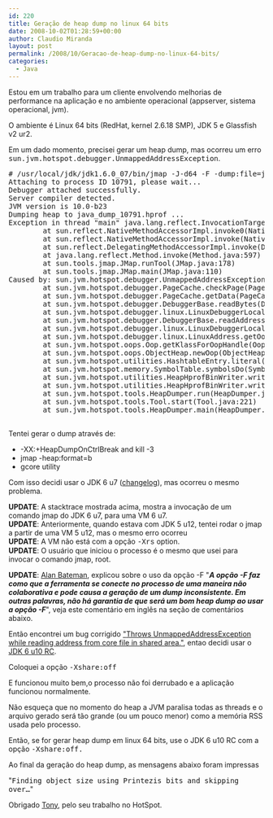 ```yaml
---
id: 220
title: Geração de heap dump no linux 64 bits
date: 2008-10-02T01:28:59+00:00
author: Claudio Miranda
layout: post
permalink: /2008/10/Geracao-de-heap-dump-no-linux-64-bits/
categories:
  - Java
---
```

Estou em um trabalho para um cliente envolvendo melhorias de performance na aplicação e no ambiente operacional (appserver, sistema operacional, jvm).

O ambiente é Linux 64 bits (RedHat, kernel 2.6.18 SMP), JDK 5 e Glassfish v2 ur2.

Em um dado momento, precisei gerar um heap dump, mas ocorreu um erro&nbsp; <font face="monospace">sun.jvm.hotspot.debugger.UnmappedAddressException</font>. 

<pre># /usr/local/jdk/jdk1.6.0_07/bin/jmap -J-d64 -F -dump:file=java_dump_10791.hprof  10791
Attaching to process ID 10791, please wait...
Debugger attached successfully.
Server compiler detected.
JVM version is 10.0-b23
Dumping heap to java_dump_10791.hprof ...
Exception in thread "main" java.lang.reflect.InvocationTargetException
        at sun.reflect.NativeMethodAccessorImpl.invoke0(Native Method)
        at sun.reflect.NativeMethodAccessorImpl.invoke(NativeMethodAccessorImpl.java:39)
        at sun.reflect.DelegatingMethodAccessorImpl.invoke(DelegatingMethodAccessorImpl.java:25)
        at java.lang.reflect.Method.invoke(Method.java:597)
        at sun.tools.jmap.JMap.runTool(JMap.java:178)
        at sun.tools.jmap.JMap.main(JMap.java:110)
Caused by: sun.jvm.hotspot.debugger.UnmappedAddressException
        at sun.jvm.hotspot.debugger.PageCache.checkPage(PageCache.java:208)
        at sun.jvm.hotspot.debugger.PageCache.getData(PageCache.java:63)
        at sun.jvm.hotspot.debugger.DebuggerBase.readBytes(DebuggerBase.java:205)
        at sun.jvm.hotspot.debugger.linux.LinuxDebuggerLocal.readCInteger(LinuxDebuggerLocal.java:471)
        at sun.jvm.hotspot.debugger.DebuggerBase.readAddressValue(DebuggerBase.java:442)
        at sun.jvm.hotspot.debugger.linux.LinuxDebuggerLocal.readOopHandle(LinuxDebuggerLocal.java:431)
        at sun.jvm.hotspot.debugger.linux.LinuxAddress.getOopHandleAt(LinuxAddress.java:115)
        at sun.jvm.hotspot.oops.Oop.getKlassForOopHandle(Oop.java:222)
        at sun.jvm.hotspot.oops.ObjectHeap.newOop(ObjectHeap.java:348)
        at sun.jvm.hotspot.utilities.HashtableEntry.literal(HashtableEntry.java:53)
        at sun.jvm.hotspot.memory.SymbolTable.symbolsDo(SymbolTable.java:106)
        at sun.jvm.hotspot.utilities.HeapHprofBinWriter.writeSymbols(HeapHprofBinWriter.java:830)
        at sun.jvm.hotspot.utilities.HeapHprofBinWriter.write(HeapHprofBinWriter.java:396)
        at sun.jvm.hotspot.tools.HeapDumper.run(HeapDumper.java:56)
        at sun.jvm.hotspot.tools.Tool.start(Tool.java:221)
        at sun.jvm.hotspot.tools.HeapDumper.main(HeapDumper.java:77)

</pre>

Tentei gerar o dump através de:

  * -XX:+HeapDumpOnCtrlBreak and kill -3
  * jmap -heap:format=b
  * gcore utility

Com isso decidi usar o JDK 6 u7 ([changelog](http://dlc-cdn-rd.sun.com/c1/jdk6/6u10/promoted/b32/changes/JDK6u10.list.html?e=1222914889&h=690498eeec8731f49945b4c6b8ddcbd7)), mas ocorreu o mesmo problema.

**UPDATE**: A stacktrace mostrada acima, mostra a invocação de um comando jmap do JDK 6 u7, para uma VM 6 u7.   
**UPDATE**: Anteriormente, quando estava com JDK 5 u12, tentei rodar o jmap a partir de uma VM 5 u12, mas o mesmo erro ocorreu   
**UPDATE**: A VM não está com a opção <font face="courier new,courier,monospace">-Xrs</font> option.   
**UPDATE**: O usuário que iniciou o processo é o mesmo que usei para invocar o comando jmap, root.

**UPDATE**: [Alan Bateman](http://blogs.sun.com/alanb/), explicou sobre o uso da opção -F "_**A opção -F faz como que a ferramenta se conecte no processo de uma maneira não colaborativa e pode causa a geração de um dump inconsistente. Em outras palavras, não há garantia de que será um bom heap dump ao usar a opção -F**_", veja este comentário em inglês na seção de comentários abaixo. 

Então encontrei um bug corrigido ["<font>Throws UnmappedAddressException while reading address from core file in shared area.</font>"](http://bugs.sun.com/bugdatabase/view_bug.do?bug_id=6480383), entao decidi usar o [JDK 6 u10 RC](http://java.sun.com/javase/downloads/ea.jsp).

Coloquei a opção <font face="monospace">-Xshare:off</font>

E funcionou muito bem,o processo não foi derrubado e a aplicação funcionou normalmente.

Não esqueça que no momento do heap a JVM paralisa todas as threads e o arquivo gerado será tão grande (ou um pouco menor) como a memória RSS usada pelo processo.

Então, se for gerar heap dump em linux 64 bits, use o JDK 6 u10 RC com a opção <font face="monospace">-Xshare:off.</font>

<font face="monospace"></font>Ao final da geração do heap dump, as mensagens abaixo foram impressas

"<font face="monospace">Finding object size using Printezis bits and skipping over&#8230;</font>"

Obrigado [Tony](http://blogs.sun.com/tony/), pelo seu trabalho no HotSpot.